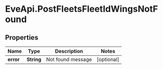 # EveApi.PostFleetsFleetIdWingsNotFound

## Properties
Name | Type | Description | Notes
------------ | ------------- | ------------- | -------------
**error** | **String** | Not found message | [optional] 


